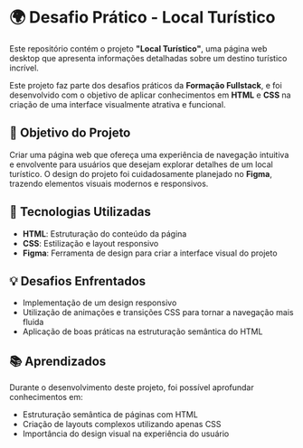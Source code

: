 # 🌍 Desafio Prático - Local Turístico

Este repositório contém o projeto **"Local Turístico"**, uma página web desktop que apresenta informações detalhadas sobre um destino turístico incrível.

Este projeto faz parte dos desafios práticos da **Formação Fullstack**, e foi desenvolvido com o objetivo de aplicar conhecimentos em **HTML** e **CSS** na criação de uma interface visualmente atrativa e funcional.

## 🎯 Objetivo do Projeto

Criar uma página web que ofereça uma experiência de navegação intuitiva e envolvente para usuários que desejam explorar detalhes de um local turístico. O design do projeto foi cuidadosamente planejado no **Figma**, trazendo elementos visuais modernos e responsivos.

## 🚀 Tecnologias Utilizadas

- **HTML**: Estruturação do conteúdo da página
- **CSS**: Estilização e layout responsivo
- **Figma**: Ferramenta de design para criar a interface visual do projeto

## 💡 Desafios Enfrentados

- Implementação de um design responsivo
- Utilização de animações e transições CSS para tornar a navegação mais fluida
- Aplicação de boas práticas na estruturação semântica do HTML

## 📚 Aprendizados

Durante o desenvolvimento deste projeto, foi possível aprofundar conhecimentos em:

- Estruturação semântica de páginas com HTML
- Criação de layouts complexos utilizando apenas CSS
- Importância do design visual na experiência do usuário
